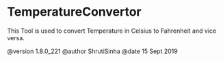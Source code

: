 # TemperatureConvertor 

 This Tool is used to convert Temperature in Celsius to Fahrenheit and vice versa.
 
 @version 1.8.0_221
 @author ShrutiSinha 
 @date 15 Sept 2019
